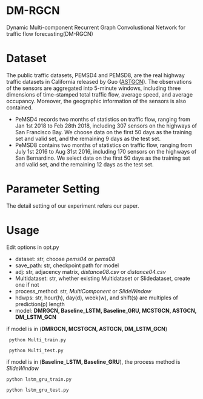 # DM-RGCN
Dynamic Multi-component Recurrent Graph Convolustional Network for traffic flow forecasting(DM-RGCN)

# Dataset
The public traffic datasets, PEMSD4 and PEMSD8, are the real highway traffic datasets in California released by Guo ([ASTGCN](https://github.com/wanhuaiyu/ASTGCN/blob/master/papers/2019%20AAAI_Attention%20Based%20Spatial-Temporal%20Graph%20Convolutional%20Networks%20for%20Traffic%20Flow%20Forecasting.pdf)). 
The observations of the sensors are aggregated into 5-minute windows, including three dimensions of time-stamped total traffic flow, average speed, and average occupancy. 
Moreover, the geographic information of the sensors is also contained. 

- PeMSD4 records two months of statistics on traffic flow, ranging from Jan 1st 2018 to Feb 28th 2018, including 307 sensors on the highways of San Francisco Bay.
We choose data on the first 50 days as the training set and valid set, and the remaining 9 days as the test set. 
- PeMSD8 contains two months of statistics on traffic flow, ranging from July 1st 2016 to Aug 31st 2016, including 170 sensors on the highways of San Bernardino. 
We select data on the first 50 days as the training set and valid set, and the remaining 12 days as the test set. 

# Parameter Setting
The detail setting of our experiment refers our paper.


# Usage
Edit options in opt.py
 - dataset: str, choose *pems04* or *pems08*
 - save_path: str, checkpoint path for model
 - adj: str, adjacency matrix, *distance08.csv* or *distance04.csv*
 - Multidataset: str,  whether existing Multidataset or Slidedataset, create one if not
 - process_method: str, *MultiComponent* or *SlideWindow*
 - hdwps: str, hour(h), day(d), week(w), and shift(s) are multiples of prediction(p) length
 - model:  **DMRGCN, Baseline_LSTM, Baseline_GRU, MCSTGCN, ASTGCN, DM_LSTM_GCN**
 
 if model is in (**DMRGCN, MCSTGCN, ASTGCN, DM_LSTM_GCN**)
 
```
 python Multi_train.py
 
 python Multi_test.py
```

 if model is in (**Baseline_LSTM, Baseline_GRU**), the process method is *SlideWindow*
 ```
 python lstm_gru_train.py
 
 python lstm_gru_test.py
 ```
 
